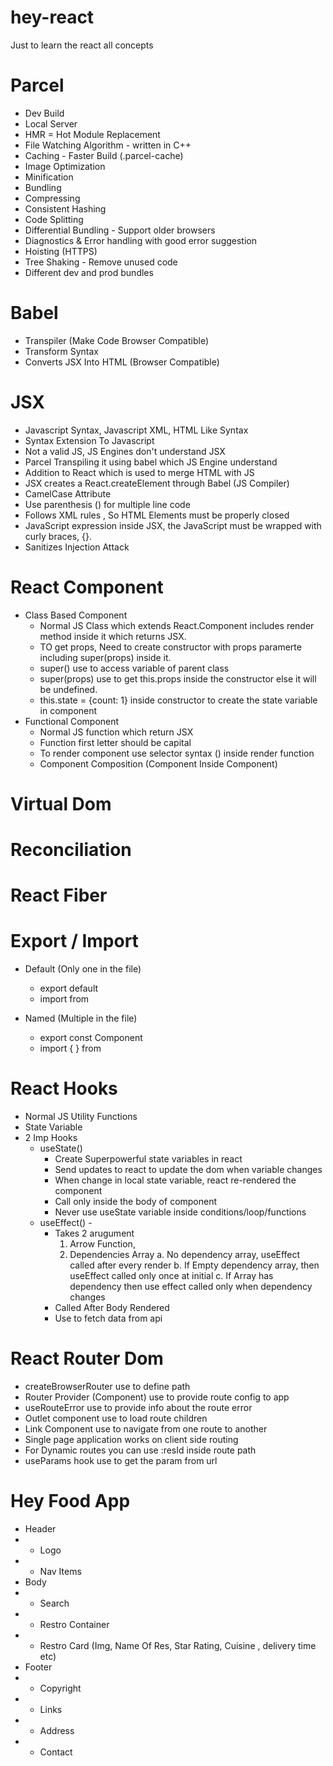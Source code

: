 # hey-react
Just to learn the react all concepts


# Parcel
- Dev Build
- Local Server
- HMR = Hot Module Replacement
- File Watching Algorithm - written in C++
- Caching - Faster Build (.parcel-cache)
- Image Optimization
- Minification
- Bundling
- Compressing
- Consistent Hashing
- Code Splitting
- Differential Bundling - Support older browsers
- Diagnostics & Error handling with good error suggestion
- Hoisting (HTTPS)
- Tree Shaking - Remove unused code 
- Different  dev and prod bundles

# Babel
- Transpiler (Make Code Browser Compatible)
- Transform Syntax
- Converts JSX Into HTML (Browser Compatible)

# JSX
- Javascript Syntax, Javascript XML, HTML Like Syntax
- Syntax Extension To Javascript
- Not a valid JS, JS Engines don't understand JSX
- Parcel Transpiling it using babel which JS Engine understand
- Addition to React which is used to merge HTML with JS
- JSX creates a React.createElement through Babel (JS Compiler)
- CamelCase Attribute
- Use parenthesis () for multiple line code
- Follows XML rules , So HTML Elements must be properly closed
- JavaScript expression inside JSX, the JavaScript must be wrapped with curly braces, {}.
- Sanitizes Injection Attack

# React Component
- Class Based Component
    - Normal JS Class which extends React.Component includes render method inside it which returns JSX.
    - TO get props, Need to create constructor with props paramerte including super(props) inside it.
    - super() use to access variable of parent class
    - super(props) use to get this.props inside the constructor else it will be undefined.
    - this.state = {count: 1} inside constructor to create the state variable in component 
- Functional Component
    - Normal JS function which return JSX
    - Function first letter should be capital
    - To render component use selector syntax (<ComponentName />) inside render function
    - Component Composition (Component Inside Component)

# Virtual Dom 
# Reconciliation
# React Fiber

# Export / Import
 - Default (Only one in the file)
    - export default <Component>
    - import <Component> from <path>

 - Named (Multiple in the file)
    - export const Component
    - import { <Component> } from <path>

# React Hooks
- Normal JS Utility Functions
- State Variable
- 2 Imp Hooks
    - useState() 
        - Create Superpowerful state variables in react
        - Send updates to react to update the dom when variable changes
        - When change in local state variable, react re-rendered the component
        - Call only inside the body of component
        - Never use useState variable inside conditions/loop/functions
    - useEffect() -
        - Takes 2 arugument
            1. Arrow Function, 
            2. Dependencies Array
                a. No dependency array, useEffect called after every render
                b. If Empty dependency array, then useEffect called only once at initial
                c. If Array has dependency then use effect called only when dependency changes
        - Called After Body Rendered
        - Use to fetch data from api

# React Router Dom
- createBrowserRouter use to define path
- Router Provider (Component) use to provide route config to app
- useRouteError use to provide info about the route error
- Outlet component use to load route children 
- Link Component use to navigate from one route to another
- Single page application works on client side routing
- For Dynamic routes you can use :resId inside route path
- useParams hook use to get the param from url

# Hey Food App
 * Header
 *  - Logo
 *  - Nav Items
 * Body
 *  - Search
 *  - Restro Container
 *    - Restro Card (Img, Name Of Res, Star Rating, Cuisine , delivery time etc)
 * Footer
 *  - Copyright
 *  - Links
 *  - Address
 *  - Contact
